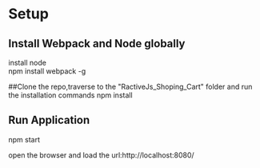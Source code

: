 #  Setup

## Install Webpack and  Node globally 
 install node  <br />
 npm install webpack -g <br />


##Clone the repo,traverse to the "RactiveJs_Shoping_Cart" folder and run the installation commands
npm install

## Run Application
npm start

open the browser and load the url:http://localhost:8080/